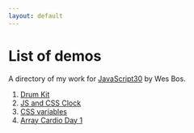 ```yaml
---
layout: default
---
```


# List of demos

A directory of my work for [JavaScript30](https://javascript30.com/) by Wes Bos.

1. [Drum Kit](/js30/01-drum-kit/)
2. [JS and CSS Clock](/js30/02-js-css-clock/)
3. [CSS variables](/js30/03-css-variables/)
4. [Array Cardio Day 1](/js30/04-array-cardio-1/)
